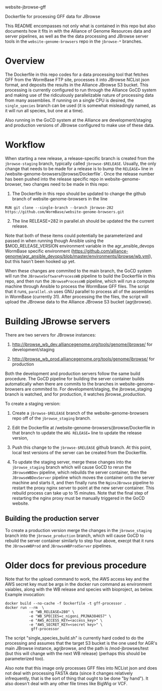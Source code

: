 website-jbrowse-gff

Dockerfile for processing GFF data for JBrowse

This README encompasses not only what is contained in this repo but also documents how
it fits in with the Alliance of Genome Resources data and server pipelines, as well as
the the data processing and JBrowse server tools in the `website-genome-browsers` repo
in the `jbrowse-*` branches.

Overview
========

The Dockerfile in this repo codes for a data processing tool that fetches GFF from
the WormBase FTP site, processes it into JBrowse NCList json format, and deposits
the results in the Alliance JBrowse S3 bucket. This processing is currently configured
to run through the Alliance GoCD system and making use of the ridiculously parallelizable
nature of processing data from many assemblies. If running on a single CPU is desired,
the `single_species` branch can be used (it is somewhat misleadingly named, as it will run all species, but one at a time).

Also running in the GoCD system at the Alliance are development/staging and production
versions of JBrowse configured to make use of these data.

Workflow
========

When starting a new release, a release-specific branch is created from the 
`jbrowse-staging` branch, typically called `jbrowse-$RELEASE`. Usually, the only
change that needs to be made for a release is to bump the `RELEASE=` line in
/website-genome-browsers/jbrowse/Dockerfile`. Once the release number has been
pushed into the release specific repo in website-genome-browser, two changes
need to be made in this repo:

1. The Dockerfile in this repo should be updated to change the github branch of
website-genome-browsers in the line
```
RUN git clone --single-branch --branch jbrowse-282 https://github.com/WormBase/website-genome-browsers.git
```

2. The line RELEASE=282 in parallel.sh should be updated the the current release.

Note that both of these items could potentially be parameterized and passed in when
running though Ansible using the $MOD_RELEASE_VERSION environment variable in the
agr_ansible_devops WormBase specific environment
(https://github.com/alliance-genome/agr_ansible_devops/blob/master/environments/jbrowse/wb.yml),
but this hasn't been hooked up yet.

When these changes are commited to the main branch, the GoCD system will run the
`JBrowseSoftwareProcessWB` pipeline to build the Dockerfile in this repo, and then
run the `JBrowseProcessWB` pipeline, which will run a compute machine through Ansible
to process the WormBase GFF files. The script that it runs, `parallel.sh` uses
GNU parallel to process all of the assemblies in WormBase (currently 31). After
processing the the files, the script will upload the JBrowse data to the Alliance
JBrowse S3 bucket (agrjbrowse).  

Building JBrowse servers
========================

There are two servers for JBrowse instances:

1. http://jbrowse_wb_dev.alliancegenome.org/tools/genome/jbrowse/ for development/staging

2. http://jbrowse_wb_prod.alliancegenome.org/tools/genome/jbrowse/ for production

Both the development and production servers follow the same build procedure. The
GoCD pipeline for building the server container builds automatically when there are
commits to the branches in website-genome-browsers are commited to. For
development/staging, the jbrowse_staging branch is watched, and for production, it
watches jbrowse_production.

To create a staging version:

1. Create a `jbrowse-$RELEASE` branch of the website-genome-browsers repo off of the
`jbrowse_staging` branch.

2. Edit the Dockerfile at /website-genome-browsers/jbrowse/Dockerfile in that branch
to update the `ARG RELEASE=` line to update the release version,

3. Push this change to the `jbrowse-$RELEASE` github branch. At this point, local test
versions of the server can be created from the Dockerfile.

4. To update the staging server, merge these changes into the `jbrowse_staging` branch
which will cause GoCD to rerun the `JBrowseWBDev` pipeline, which rebuilds the server
container, then the `JBrowseWBDevServer` pipeline which moves the container onto the
server machine and starts it, and then finally runs the `NginxJBrowse` pipeline to
restart the proxy nginx server to point at the new server container. This rebuild
process can take up to 15 minutes. Note that the final step of restarting the nginx
proxy must be manually triggered in the GoCD website.

Building the production server
------------------------------

To create a production version merge the changes in the `jbrowse_staging` branch into
the `jbrowse_production` branch, which will cause GoCD to rebuild the server container
similarly to step four above, execpt that it runs the `JBrowseWBProd` and
`JBrowseWBProdServer` pipelines.

Older docs for previous procedure
=================================

Note that for the upload command to work, the AWS access key and the AWS
secret key must be args in the docker run command as environment vaiables,
along with the WB release and species with bioproject, as below.
Example invocation:

    docker build --no-cache -f Dockerfile -t gff-processor .
    docker run --rm  \
               -e "WB_RELEASE=280" \
               -e "WB_SPECIES=c_nigoni_PRJNA384657" \
               -e "AWS_ACCESS_KEY=<access_key>" \
               -e "AWS_SECRET_KEY=<secret key>" \
                gff-processor

The script "single_species_build.sh" is currently hard coded to do the processing
and assumes that the target S3 bucket is the one used for AGR's main JBrowse
instance, agrjbrowse, and the path is /mod-jbrowses/test (but this will change with the
next WB release) (perhaps this should be parameterized too).

Also note that this image only processes GFF files into NCList json and does
not deal with processing FASTA data (since it changes relatively infrequently,
that is the sort of thing that ought to be done "by hand").  It also doesn't deal
with any other file times like BigWig or VCF.
